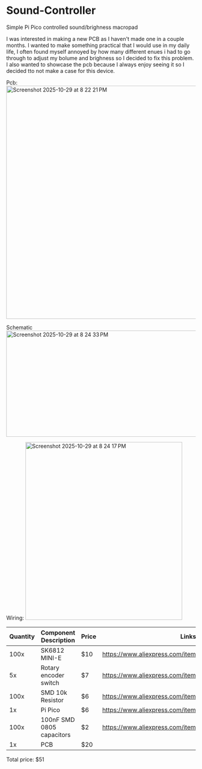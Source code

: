 # Sound-Controller
Simple Pi Pico controlled sound/brighness macropad

I was interested in making a new PCB as I haven't made one in a couple months. I wanted to make something practical that I would use in my daily life, I often found myself annoyed by how many different  enues i had to go through to adjust my bolume and brighness so I decided to fix this problem. I also wanted to showcase the pcb because I always enjoy seeing it so I decided tto not make a case for this device.

Pcb:
<img width="534" height="619" alt="Screenshot 2025-10-29 at 8 22 21 PM" src="https://github.com/user-attachments/assets/2fa051d8-565a-411e-bdae-7fb6f01d5574" />

Schematic
<img width="533" height="282" alt="Screenshot 2025-10-29 at 8 24 33 PM" src="https://github.com/user-attachments/assets/c8ff1ba7-8a63-4f7c-b03a-7c46904a8b7b" />

Wiring:
<img width="417" height="472" alt="Screenshot 2025-10-29 at 8 24 17 PM" src="https://github.com/user-attachments/assets/53566abb-29f8-4ac2-a004-59b52eda5902" />

| Quantity | Component Description                              |Price  |Links                  |
|----------|----------------------------------------------------|-------|-----------------------|
| 100x     | SK6812 MINI-E                                      |$10    |https://www.aliexpress.com/item/1005005193716172.html|
| 5x       | Rotary encoder switch                              |$7     |https://www.aliexpress.com/item/1005003510208490.html|
| 100x     | SMD 10k Resistor                                   |$6     |https://www.aliexpress.com/item/1005006198053993.html|
| 1x       | Pi Pico                                            |$6     |https://www.aliexpress.com/item/1005006403553612.html|
| 100x     | 100nF SMD 0805 capacitors                          |$2     |https://www.aliexpress.com/item/1626652703.html|
| 1x       | PCB                                  |$20    |

Total price: $51


